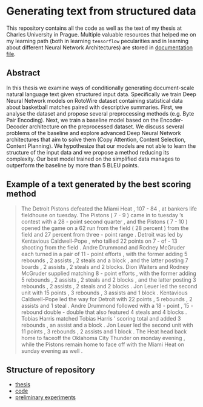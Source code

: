 # Generating text from structured data

This repository contains all the code as well as the text of my thesis at Charles University in Prague.
Multiple valuable resources that helped me on my learning path (both in learning `tensorflow` pecularities and in learning about different Neural Network Architectures) are stored in [documentation file](./documentation.md).

## Abstract

In this thesis we examine ways of conditionally generating document-scale natural language text given structured input data. Specifically we train Deep Neural Network models on  RotoWire dataset containing statistical data about basketball matches paired with descriptive summaries. First, we analyse the dataset and propose several preprocessing methods (e.g. Byte Pair Encoding). Next, we train a baseline model based on the Encoder-Decoder architecture on the preprocessed dataset. We discuss several problems of the baseline and explore advanced Deep Neural Network architectures that aim to solve them (Copy Attention, Content Selection, Content Planning). We hypothesize that our models are not able to learn the structure of the input data and we propose a method reducing its complexity. Our best model trained on the simplified data manages to outperform the baseline by more than 5 BLEU points.

## Example of a text generated by the best scoring method


> The Detroit Pistons defeated the Miami Heat , 107 - 84 , at bankers life fieldhouse on tuesday.  The Pistons ( 7 - 9 )
came in to tuesday ’s contest with a 28 - point second quarter , and the Pistons ( 7 - 10 ) opened the game on a 62
run from the field ( 28 percent ) from the field and 27 percent from three - point range .  Detroit was led by
Kentavious Caldwell-Pope , who tallied 22 points on 7 - of - 13 shooting from the field .  Andre Drummond and Rodney
McGruder each turned in a pair of 11 - point efforts , with the former adding 5 rebounds , 2 assists , 2 steals and
a block , and the latter posting 7 boards , 2 assists , 2 steals and 2 blocks.  Dion Waiters and Rodney McGruder
supplied matching 8 - point efforts , with the former adding 5 rebounds , 2 assists , 2 steals and 2 blocks , and the
latter posting 3 rebounds , 2 assists , 2 steals and 2 blocks .  Jon Leuer led the second unit with 15 points , 3
rebounds , 3 assists and 1 block .  Kentavious Caldwell-Pope led the way for Detroit with 22 points , 5 rebounds ,
2 assists and 1 steal . Andre Drummond followed with a 18 - point , 15 - rebound double - double that also featured
4 steals and 4 blocks .  Tobias Harris matched Tobias Harris ’ scoring total and added 3 rebounds , an assist and a block . 
Jon Leuer led the second unit with 11 points , 3 rebounds , 2 assists and 1 block . The Heat head back home to faceoff 
the Oklahoma City Thunder on monday evening , while the Pistons remain home to face off with the Miami Heat on sunday
evening as well .


## Structure of repository

- [thesis](./thesis_text)
- [code](./rotowire)
- [preliminary experiments](./learning)
